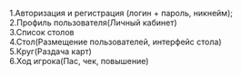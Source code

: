 1.Авторизация и регистрация (логин + пароль, никнейм);<br>
2.Профиль пользователя(Личный кабинет)<br>
3.Список столов<br>
4.Стол(Размещение пользователей, интерфейс стола)<br>
5.Круг(Раздача карт)<br>
6.Ход игрока(Пас, чек, повышение)<br>
